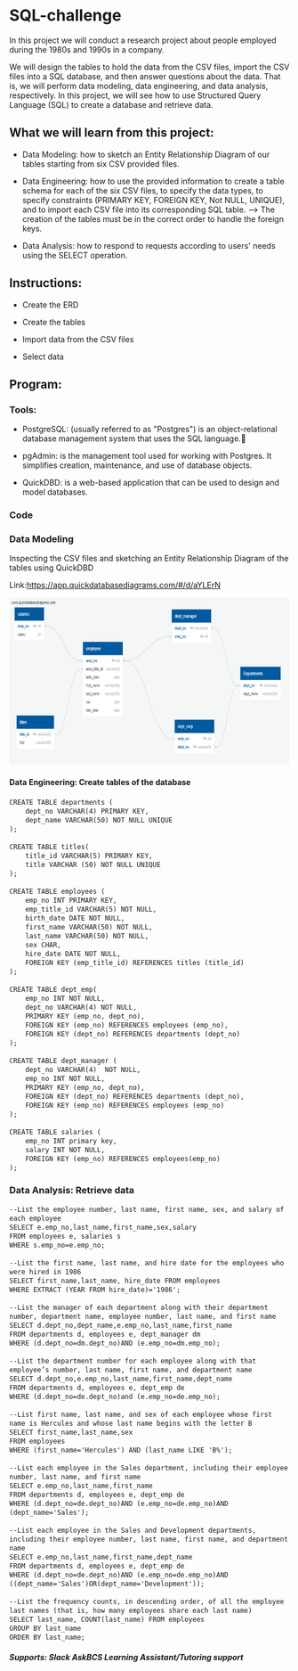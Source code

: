 # SQL-challenge

In this project we will conduct a research project about people employed during the 1980s and 1990s in a company. 

We will design the tables to hold the data from the CSV files, import the CSV files into a SQL database, and then answer questions about the data. That is, we will perform data modeling, data engineering, and data analysis, respectively.
In this project, we will see how to use Structured Query Language (SQL) to create a database and retrieve data.

## What we will learn from this project:

- Data Modeling: how to sketch an Entity Relationship Diagram of our tables starting from six CSV provided files.
  
- Data Engineering: how to use the provided information to create a table schema for each of the six CSV files, to specify the data types, to specify constraints (PRIMARY KEY, FOREIGN KEY, Not NULL, UNIQUE), and to import each CSV file into its corresponding SQL table.
--> The creation of the tables must be in the correct order to handle the foreign keys.
  
- Data Analysis: how to respond to requests according to users' needs using the SELECT operation.
  
## Instructions:

- Create the ERD

- Create the tables

- Import data from the CSV files

- Select data

## Program:

### Tools:

- PostgreSQL: (usually referred to as "Postgres") is an object-relational database management system that uses the SQL language.🐘

- pgAdmin: is the management tool used for working with Postgres. It simplifies creation, maintenance, and use of database objects.
  
- QuickDBD: is a web-based application that can be used to design and model databases.


### Code 
### Data Modeling
Inspecting the CSV files and sketching an Entity Relationship Diagram of the tables using QuickDBD

Link:https://app.quickdatabasediagrams.com/#/d/aYLErN

<img src='EmployeeSQL/QuickDBD-Free Diagram.png' style ='width:700px;height:300px'/>


#### Data Engineering: Create tables of the database

```
CREATE TABLE departments (
	dept_no VARCHAR(4) PRIMARY KEY,
	dept_name VARCHAR(50) NOT NULL UNIQUE
);

CREATE TABLE titles(
	title_id VARCHAR(5) PRIMARY KEY,
	title VARCHAR (50) NOT NULL UNIQUE  
);

CREATE TABLE employees (
	emp_no INT PRIMARY KEY,
	emp_title_id VARCHAR(5) NOT NULL,
	birth_date DATE NOT NULL,
	first_name VARCHAR(50) NOT NULL,
	last_name VARCHAR(50) NOT NULL,
	sex CHAR,
	hire_date DATE NOT NULL,
	FOREIGN KEY (emp_title_id) REFERENCES titles (title_id)
);

CREATE TABLE dept_emp(
	emp_no INT NOT NULL, 
	dept_no VARCHAR(4) NOT NULL,
	PRIMARY KEY (emp_no, dept_no),
	FOREIGN KEY (emp_no) REFERENCES employees (emp_no),
	FOREIGN KEY (dept_no) REFERENCES departments (dept_no)
);

CREATE TABLE dept_manager (
	dept_no VARCHAR(4)  NOT NULL,
	emp_no INT NOT NULL,
	PRIMARY KEY (emp_no, dept_no),
	FOREIGN KEY (dept_no) REFERENCES departments (dept_no),
	FOREIGN KEY (emp_no) REFERENCES employees (emp_no)
);

CREATE TABLE salaries (
	emp_no INT primary key,
	salary INT NOT NULL,
	FOREIGN KEY (emp_no) REFERENCES employees(emp_no)
);

```

### Data Analysis: Retrieve data

```
--List the employee number, last name, first name, sex, and salary of each employee
SELECT e.emp_no,last_name,first_name,sex,salary 
FROM employees e, salaries s
WHERE s.emp_no=e.emp_no;

--List the first name, last name, and hire date for the employees who were hired in 1986
SELECT first_name,last_name, hire_date FROM employees
WHERE EXTRACT (YEAR FROM hire_date)='1986';

--List the manager of each department along with their department number, department name, employee number, last name, and first name
SELECT d.dept_no,dept_name,e.emp_no,last_name,first_name
FROM departments d, employees e, dept_manager dm
WHERE (d.dept_no=dm.dept_no)AND (e.emp_no=dm.emp_no);

--List the department number for each employee along with that employee’s number, last name, first name, and department name
SELECT d.dept_no,e.emp_no,last_name,first_name,dept_name 
FROM departments d, employees e, dept_emp de
WHERE (d.dept_no=de.dept_no)and (e.emp_no=de.emp_no);

--List first name, last name, and sex of each employee whose first name is Hercules and whose last name begins with the letter B
SELECT first_name,last_name,sex 
FROM employees
WHERE (first_name='Hercules') AND (last_name LIKE 'B%');

--List each employee in the Sales department, including their employee number, last name, and first name
SELECT e.emp_no,last_name,first_name
FROM departments d, employees e, dept_emp de
WHERE (d.dept_no=de.dept_no)AND (e.emp_no=de.emp_no)AND (dept_name='Sales');

--List each employee in the Sales and Development departments, including their employee number, last name, first name, and department name
SELECT e.emp_no,last_name,first_name,dept_name
FROM departments d, employees e, dept_emp de
WHERE (d.dept_no=de.dept_no)AND (e.emp_no=de.emp_no)AND ((dept_name='Sales')OR(dept_name='Development'));

--List the frequency counts, in descending order, of all the employee last names (that is, how many employees share each last name)
SELECT last_name, COUNT(last_name) FROM employees 
GROUP BY last_name
ORDER BY last_name;

```

##### Supports: Slack AskBCS Learning Assistant/Tutoring support





